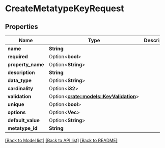 # CreateMetatypeKeyRequest

## Properties

Name | Type | Description | Notes
------------ | ------------- | ------------- | -------------
**name** | **String** |  | 
**required** | Option<**bool**> |  | [optional]
**property_name** | Option<**String**> |  | [optional]
**description** | **String** |  | 
**data_type** | Option<**String**> |  | [optional]
**cardinality** | Option<**i32**> |  | [optional]
**validation** | Option<[**crate::models::KeyValidation**](KeyValidation.md)> |  | [optional]
**unique** | Option<**bool**> |  | [optional]
**options** | Option<**Vec<String>**> |  | [optional]
**default_value** | Option<**String**> |  | [optional]
**metatype_id** | **String** |  | 

[[Back to Model list]](../README.md#documentation-for-models) [[Back to API list]](../README.md#documentation-for-api-endpoints) [[Back to README]](../README.md)


